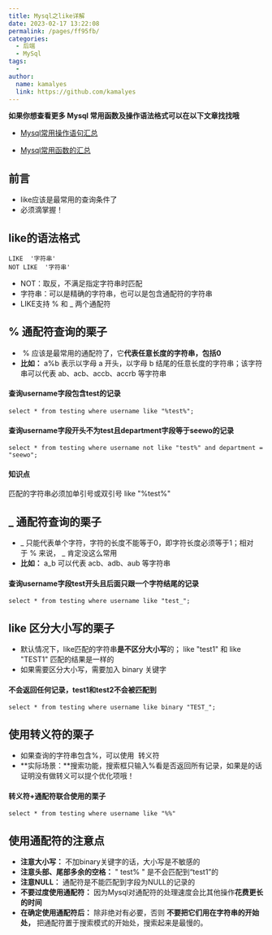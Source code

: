 ```yaml
---
title: Mysql之like详解
date: 2023-02-17 13:22:08
permalink: /pages/ff95fb/
categories:
  - 后端
  - MySql
tags:
  - 
author: 
  name: kamalyes
  link: https://github.com/kamalyes
---
```

**如果你想查看更多 Mysql 常用函数及操作语法格式可以在以下文章找找哦**

- [Mysql常用操作语句汇总](./59.Mysql常用操作语句汇总.md)

- [Mysql常用函数的汇总](./01.Mysql常用函数汇总.md)

**前言**
------

*   like应该是最常用的查询条件了
*   必须滴掌握！

like的语法格式
---------

```
LIKE  '字符串'
NOT LIKE  '字符串'
```

*   NOT：取反，不满足指定字符串时匹配
*   字符串：可以是精确的字符串，也可以是包含通配符的字符串
*   LIKE支持 % 和 _ 两个通配符


% 通配符查询的栗子
----------

*    % 应该是最常用的通配符了，它**代表任意长度的字符串，包括0**
*   **比如：** a%b 表示以字母 a 开头，以字母 b 结尾的任意长度的字符串；该字符串可以代表 ab、acb、accb、accrb 等字符串

#### 查询username字段包含test的记录

```
select * from testing where username like "%test%";
```

#### 查询username字段开头不为test且department字段等于seewo的记录

```
select * from testing where username not like "test%" and department = "seewo";
```

#### 知识点

匹配的字符串必须加单引号或双引号 like "%test%" 

_ 通配符查询的栗子
-----------

*   _ 只能代表单个字符，字符的长度不能等于0，即字符长度必须等于1；相对于 % 来说， _ 肯定没这么常用
*   **比如：** a_b 可以代表 acb、adb、aub 等字符串

#### 查询username字段test开头且后面只跟一个字符结尾的记录

```
select * from testing where username like "test_";
```

like 区分大小写的栗子
-------------

*   默认情况下，like匹配的字符串**是不区分大小写**的； like "test1" 和 like "TEST1" 匹配的结果是一样的
*   如果需要区分大小写，需要加入 binary 关键字

#### 不会返回任何记录，test1和test2不会被匹配到

```
select * from testing where username like binary "TEST_";
```

使用转义符的栗子
--------

*   如果查询的字符串包含%，可以使用  转义符
*   **实际场景：**搜索功能，搜索框只输入%看是否返回所有记录，如果是的话证明没有做转义可以提个优化项哦！

#### 转义符+通配符联合使用的栗子

```
select * from testing where username like "%%"
```

使用通配符的注意点
---------

*   **注意大小写：** 不加binary关键字的话，大小写是不敏感的
*   **注意头部、尾部多余的空格：** " test% " 是不会匹配到“test1”的
*   **注意NULL：** 通配符是不能匹配到字段为NULL的记录的
*   **不要过度使用通配符：** 因为Mysql对通配符的处理速度会比其他操作**花费更长的时间**
*   **在确定使用通配符后：** 除非绝对有必要，否则 **不要把它们用在字符串的开始处，** 把通配符置于搜索模式的开始处，搜索起来是最慢的。
